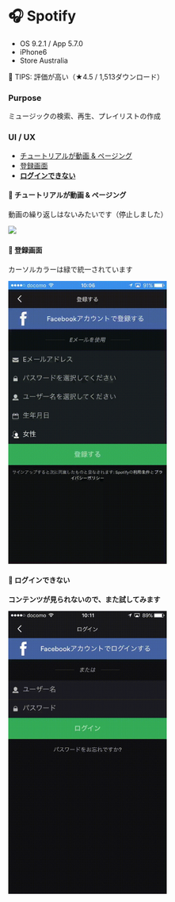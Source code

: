 # :headphones: Spotify

* OS 9.2.1 / App 5.7.0
* iPhone6   
* Store Australia   

🎉 TIPS: 評価が高い（★4.5 / 1,513ダウンロード）

### Purpose
ミュージックの検索、再生、プレイリストの作成

### UI / UX  
* [チュートリアルが動画 & ページング](#spotify_tutorial)
* [登録画面](#spotify_register)
* [**ログインできない**](#spotify_login)

#### :triangular_flag_on_post: <a name="spotify_tutorial">チュートリアルが動画 & ページング</a>
動画の繰り返しはないみたいです（停止しました）   

<img src="https://github.com/mafmoff/100Apps/blob/master/Resources/Images/spotify_tutorial.gif" width="320px">

#### :triangular_flag_on_post: <a name="spotify_register">登録画面</a>
カーソルカラーは緑で統一されています   

<img src="https://github.com/mafmoff/100Apps/blob/master/Resources/Images/spotify_register.gif" width="320px">

#### :triangular_flag_on_post: <a name="spotify_login">ログインできない</a>
**コンテンツが見られないので、また試してみます**

<img src="https://github.com/mafmoff/100Apps/blob/master/Resources/Images/spotify_login.gif" width="320px">
